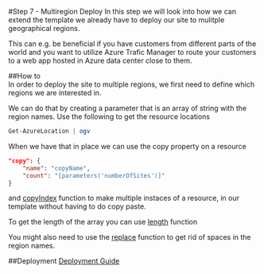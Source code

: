 #Step 7 - Multiregion Deploy
In this step we will look into how we can extend the template we already have to deploy our site to mulitple geographical regions. 

This can e.g. be beneficial if you have customers from different parts of the world and you want to utilize Azure Trafic Manager to route your customers to a web app hosted in Azure data center close to them.

##How to  
In order to deploy the site to multiple regions, we first need to define which regions we are interested in. 

We can do that by creating a parameter that is an array of string with the region names. Use the following to get the resource locations 
```PowerShell
Get-AzureLocation | ogv
```

When we have that in place we can use the copy property on a resource
```json
"copy": {
    "name": "copyName",
    "count": "[parameters('numberOfSites')]"
}
```
and [copyIndex](../../docs/arm-template-functions.md#copyindex) function to make multiple instaces of a resource, 
in our template without having to do copy paste. 

To get the length of the array you can use [length](../../docs/arm-template-functions.md#length) function

You might also need to use the [replace](../../docs/arm-template-functions.md#replace) function to get rid of spaces in the region names.

##Deployment
[Deployment Guide](../../docs/deployment.md)    